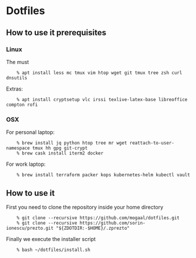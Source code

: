 # Dotfiles

## How to use it prerequisites

### Linux

The must 

```
    % apt install less mc tmux vim htop wget git tmux tree zsh curl dnsutils
```

Extras:

```
    % apt install cryptsetup vlc irssi texlive-latex-base libreoffice compton rofi
```

### OSX

For personal laptop:

```
    % brew install jq python htop tree mr wget reattach-to-user-namespace tmux hh gpg git-crypt
    % brew cask install iterm2 docker
```

For work laptop:

```
    % brew install terraform packer kops kubernetes-helm kubectl vault
```

## How to use it

First you need to clone the repository inside your home directory 

```
    % git clone --recursive https://github.com/mogaal/dotfiles.git
    % git clone --recursive https://github.com/sorin-ionescu/prezto.git "${ZDOTDIR:-$HOME}/.zprezto"
```

Finally we execute the installer script

```
    % bash ~/dotfiles/install.sh
```
